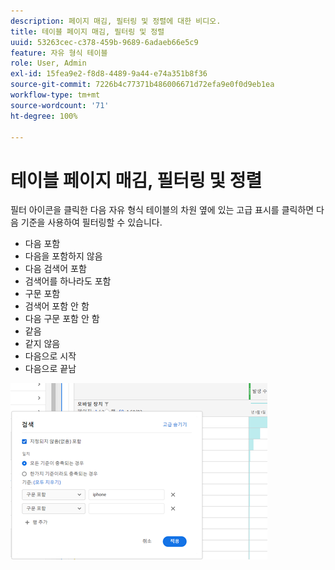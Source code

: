 ```yaml
---
description: 페이지 매김, 필터링 및 정렬에 대한 비디오.
title: 테이블 페이지 매김, 필터링 및 정렬
uuid: 53263cec-c378-459b-9689-6adaeb66e5c9
feature: 자유 형식 테이블
role: User, Admin
exl-id: 15fea9e2-f8d8-4489-9a44-e74a351b8f36
source-git-commit: 7226b4c77371b486006671d72efa9e0f0d9eb1ea
workflow-type: tm+mt
source-wordcount: '71'
ht-degree: 100%

---
```


# 테이블 페이지 매김, 필터링 및 정렬

필터 아이콘을 클릭한 다음 자유 형식 테이블의 차원 옆에 있는 고급 표시를 클릭하면 다음 기준을 사용하여 필터링할 수 있습니다.

* 다음 포함
* 다음을 포함하지 않음
* 다음 검색어 포함
* 검색어를 하나라도 포함
* 구문 포함
* 검색어 포함 안 함
* 다음 구문 포함 안 함
* 같음
* 같지 않음
* 다음으로 시작
* 다음으로 끝남

![](assets/advanced-filter.png)
